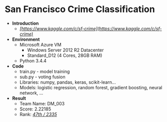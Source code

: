 # San Francisco Crime Classification
* **Introduction**
	* *[https://www.kaggle.com/c/sf-crime](https://www.kaggle.com/c/sf-crime)*
* **Environment**
	* Microsoft Azure VM
		* Windows Server 2012 R2 Datacenter
		* Standard_D12 (4 Cores, 28GB RAM)
	* Python 3.4.4
* **Code**
	* train.py - model training
	* sub.py - voting fusion
	* Libraries: numpy, pandas, keras, scikit-learn...
	* Models: logistic regression, random forest, gradient boosting, neural network, ...
* **Result**
	* Team Name: DM_003
	* Score: 2.22185
	* Rank: *[47th / 2335](https://www.kaggle.com/c/sf-crime/leaderboard)*
